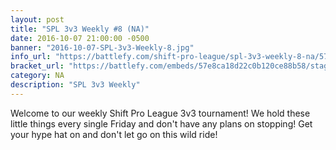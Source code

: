 ```yaml
---
layout: post
title: "SPL 3v3 Weekly #8 (NA)"
date: 2016-10-07 21:00:00 -0500
banner: "2016-10-07-SPL-3v3-Weekly-8.jpg"
info_url: "https://battlefy.com/shift-pro-league/spl-3v3-weekly-8-na/57e8ca18d22c0b120ce88b58/info"
bracket_url: "https://battlefy.com/embeds/57e8ca18d22c0b120ce88b58/stage/57e8ca18d22c0b120ce88b59"
category: NA
description: "SPL 3v3 Weekly"
---
```


Welcome to our weekly Shift Pro League 3v3 tournament! We hold these little things every single Friday and don't have any plans on stopping! Get your hype hat on and don't let go on this wild ride!
